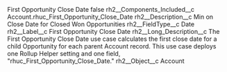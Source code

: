<?xml version="1.0" encoding="UTF-8"?>
<CustomMetadata xmlns="http://soap.sforce.com/2006/04/metadata" xmlns:xsi="http://www.w3.org/2001/XMLSchema-instance" xmlns:xsd="http://www.w3.org/2001/XMLSchema">
    <label>First Opportunity Close Date</label>
    <protected>false</protected>
    <values>
        <field>rh2__Components_Included__c</field>
        <value xsi:type="xsd:string">Account.rhuc_First_Opportunity_Close_Date</value>
    </values>
    <values>
        <field>rh2__Description__c</field>
        <value xsi:type="xsd:string">Min on Close Date for Closed Won Opportunities</value>
    </values>
    <values>
        <field>rh2__FieldType__c</field>
        <value xsi:type="xsd:string">Date</value>
    </values>
    <values>
        <field>rh2__Label__c</field>
        <value xsi:type="xsd:string">First Opportunity Close Date</value>
    </values>
    <values>
        <field>rh2__Long_Description__c</field>
        <value xsi:type="xsd:string">The First Opportunity Close Date use case calculates the first close date for a child Opportunity for each parent Account record. This use case deploys one Rollup Helper setting and one field, &quot;rhuc_First_Opportunity_Close_Date.&quot;</value>
    </values>
    <values>
        <field>rh2__Object__c</field>
        <value xsi:type="xsd:string">Account</value>
    </values>
</CustomMetadata>
